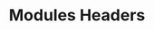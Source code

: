 ---
categories: ["Modules Headers", "Placeholders"]
tags: ["test","docs"] 
title: "Modules Headers"
linkTitle: "Modules Headers"
weight: 2
description: >
  What does your user need to know to try your project?
---